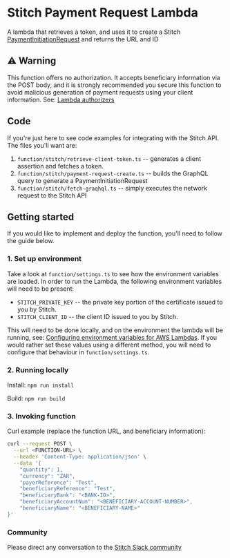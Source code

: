 # Stitch Payment Request Lambda

A lambda that retrieves a token, and uses it to create a Stitch [PaymentInitiationRequest](https://stitch.money/docs/stitch-api/payment-requests) and returns the URL and ID

## ⚠️ Warning
This function offers no authorization. It accepts beneficiary information via the POST body, and it is strongly recommended you secure this function to avoid malicious generation of payment requests using your client information. See: [Lambda authorizers](https://docs.aws.amazon.com/apigateway/latest/developerguide/apigateway-use-lambda-authorizer.html)

## Code
If you're just here to see code examples for integrating with the Stitch API. The files you'll want are:
1. `function/stitch/retrieve-client-token.ts` -- generates a client assertion and fetches a token.
2. `function/stitch/payment-request-create.ts` -- builds the GraphQL query to generate a PaymentInitiationRequest
3. `function/stitch/fetch-graqhql.ts` -- simply executes the network request to the Stitch API

## Getting started
If you would like to implement and deploy the function, you'll need to follow the guide below.

### 1. Set up environment
Take a look at `function/settings.ts` to see how the environment variables are loaded.
In order to run the Lambda, the following environment variables will need to be present: 

* `STITCH_PRIVATE_KEY` -- the private key portion of the certificate issued to you by Stitch.
* `STITCH_CLIENT_ID` -- the client ID issued to you by Stitch.

This will need to be done locally, and on the environment the lambda will be running, see: [Configuring environment variables for AWS Lambdas](https://docs.aws.amazon.com/lambda/latest/dg/configuration-envvars.html).
If you would rather set these values using a different method, you will need to configure that behaviour in `function/settings.ts`.

### 2. Running locally
Install: `npm run install`

Build: `npm run build`

### 3. Invoking function
Curl example (replace the function URL, and beneficiary information):
```bash
curl --request POST \
  --url <FUNCTION-URL> \
  --header 'Content-Type: application/json' \
  --data '{
	"quantity": 1,
	"currency": "ZAR",
	"payerReference": "Test",
	"beneficiaryReference": "Test",
	"beneficiaryBank": "<BANK-ID>",
	"beneficiaryAccountNum": "<BENEFICIARY-ACCOUNT-NUMBER>",
	"beneficiaryName": "<BENEFICIARY-NAME>"
}'
```

### Community
Please direct any conversation to the [Stitch Slack community](stitch-community.slack.com)
